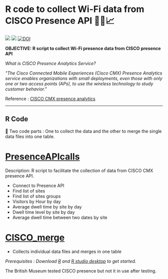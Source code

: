 # R code to collect Wi-Fi data from CISCO Presence API  :iphone::wrench::chart_with_upwards_trend:

![](https://img.shields.io/badge/repo-RCiscoPresenceAPI-red.svg) ![](https://img.shields.io/badge/code-R-blue.svg) [![DOI](https://zenodo.org/badge/71580641.svg)](https://zenodo.org/badge/latestdoi/71580641)

**OBJECTIVE: R script to collect Wi-Fi presence data from CISCO presence API**

*What is CISCO Presence Analytics Service?*

*"The Cisco Connected Mobile Experiences (Cisco CMX) Presence Analytics service enables organizations with small deployments, even those with only one or two access points (APs), to use the wireless technology to study customer behavior."*

Reference : [CISCO CMX presence analytics](http://www.cisco.com/c/en/us/td/docs/wireless/mse/10-2/cmx_config/b_cg_cmx102/the_cisco_cmx_presence_analytics_service.html)

---
## R Code
:wrench: Two code parts : One to collect the data and the other to merge the single data files into one table. 

# [PresenceAPIcalls](https://github.com/BritishMuseum/RCiscoPresenceAPI/blob/master/PresenceAPIcalls.R)
Description: R script to facilitate the collection of data from CISCO CMX presence API.  
* Connect to Presence API
* Find list of sites
* Find list of sites groups
* Visitors by Hour by day
* Average dwell time by site by day
* Dwell time level by site by day
* Average dwell time between two dates by site

# [CISCO_merge](https://github.com/BritishMuseum/RCiscoPresenceAPI/blob/master/CISCO_merge.R)
* Collects individual data files and merges in one table

*Prerequisites : Download [R](https://www.r-project.org/) and [R studio desktop](https://www.rstudio.com/products/rstudio/download/) to get started.*

The British Museum tested CISCO presence but not it in use after testing.
